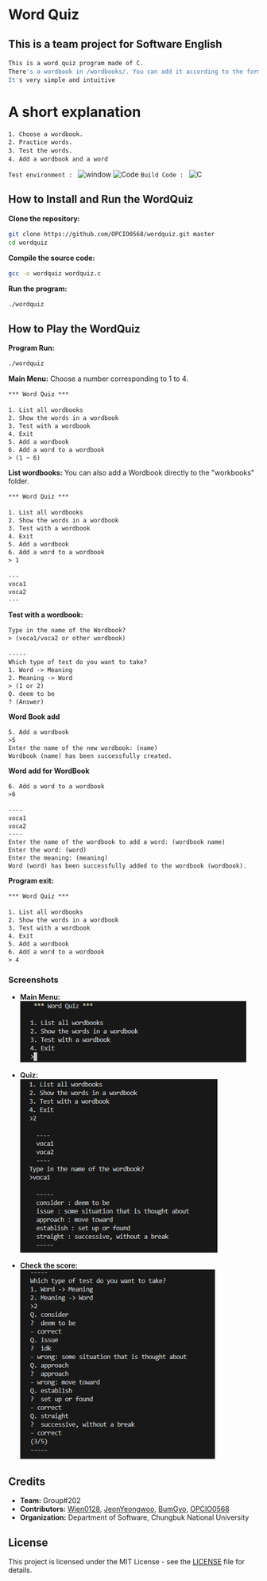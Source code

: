 Word Quiz
====================
This is a team project for Software English
-------------
   ```bash
   This is a word quiz program made of C.
   There's a wordbook in /wordbooks/. You can add it according to the form if you need it.
   It's very simple and intuitive
   ```
# A short explanation
   ```bash
   1. Choose a wordbook.
   2. Practice words.
   3. Test the words.
   4. Add a wordbook and a word
   ```
   ```Test environment : ``` ![window](https://img.shields.io/badge/Windows-0078D6?style=for-the-badge&logo=windows&logoColor=white)
![Code](https://img.shields.io/badge/Visual_Studio_Code-0078D4?style=for-the-badge&logo=visual%20studio%20code&logoColor=white)
            ```Build Code : ``` ![C](https://img.shields.io/badge/c-%2300599C.svg?style=for-the-badge&logo=c&logoColor=white)

   

## How to Install and Run the WordQuiz

**Clone the repository:**
   ```bash
   git clone https://github.com/OPCIO0568/wordquiz.git master
   cd wordquiz
   ```

**Compile the source code:**
   ```bash
   gcc -o wordquiz wordquiz.c
   ```

**Run the program:**
   ```bash
   ./wordquiz
   ```

## How to Play the WordQuiz

**Program Run:**
   ```bash
   ./wordquiz
   ```

**Main Menu:**
   Choose a number corresponding to 1 to 4.
   ```
   *** Word Quiz ***

   1. List all wordbooks
   2. Show the words in a wordbook
   3. Test with a wordbook
   4. Exit
   5. Add a wordbook
   6. Add a word to a wordbook
   > (1 ~ 6) 
   ```

**List wordbooks:**
   You can also add a Wordbook directly to the "workbooks" folder.
   ```
   *** Word Quiz ***

   1. List all wordbooks
   2. Show the words in a wordbook
   3. Test with a wordbook
   4. Exit
   5. Add a wordbook
   6. Add a word to a wordbook
   > 1
   
   ---
   voca1
   voca2
   ---
   ```

**Test with a wordbook:**
   ```
   Type in the name of the Wordbook?
   > (voca1/voca2 or other wordbook)

   -----
   Which type of test do you want to take?
   1. Word -> Meaning
   2. Meaning -> Word
   > (1 or 2)
   Q. deem to be
   ? (Answer)
   ```

**Word Book add**
   ```
   5. Add a wordbook
   >5
   Enter the name of the new wordbook: (name)
   Wordbook (name) has been successfully created.
   ```

**Word add for WordBook**
   ```
   6. Add a word to a wordbook
   >6

   ----
   voca1
   voca2
   ----
   Enter the name of the wordbook to add a word: (wordbook name)
   Enter the word: (word)
   Enter the meaning: (meaning)
   Word (word) has been successfully added to the wordbook (wordbook).
   ```
**Program exit:**
   ```
   *** Word Quiz ***

   1. List all wordbooks
   2. Show the words in a wordbook
   3. Test with a wordbook
   4. Exit
   5. Add a wordbook
   6. Add a word to a wordbook
   > 4
   ```

### Screenshots
- **Main Menu:**   
  ![MainMenu](screenshots/main_menu.PNG)
  
- **Quiz:**   
  ![Quiz](screenshots/quiz_question.PNG)
  
- **Check the score:**   
  ![CheckScore](screenshots/check_score.PNG)

## Credits

- **Team:** Group#202
- **Contributors:** [Wien0128](https://github.com/wien0128), [JeonYeongwoo](https://github.com/JeonYeongwoo), [BumGyo](https://github.com/BumGyo), [OPCIO0568](https://github.com/OPCIO0568)
- **Organization:** Department of Software, Chungbuk National University

## License

This project is licensed under the MIT License - see the [LICENSE](LICENSE.md) file for details.
